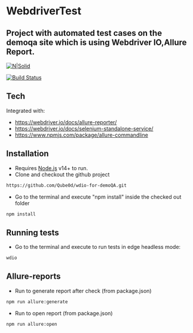 # WebdriverTest

## Project with automated test cases on the demoqa site which is using Webdriver IO,Allure Report.

[![N|Solid](https://avatars.githubusercontent.com/u/72550141?s=48&v=4)](https://nodesource.com/products/nsolid)

[![Build Status](https://travis-ci.org/joemccann/dillinger.svg?branch=master)](https://travis-ci.org/joemccann/dillinger)

## Tech

Integrated with:

- https://webdriver.io/docs/allure-reporter/
- https://webdriver.io/docs/selenium-standalone-service/
- https://www.npmjs.com/package/allure-commandline

## Installation

- Requires [Node.js](https://nodejs.org/) v14+ to run.
- Clone and checkout the github project

```sh
https://github.com/Qube0d/wdio-for-demoQA.git
```

- Go to the terminal and execute "npm install" inside the checked out folder

```sh
npm install
```

## Running tests

- Go to the terminal and execute to run tests in edge headless mode:

```sh
wdio
```

## Allure-reports

- Run to generate report after check (from package.json)

```sh
npm run allure:generate
```

- Run to open report (from package.json)

```sh
npm run allure:open
```
